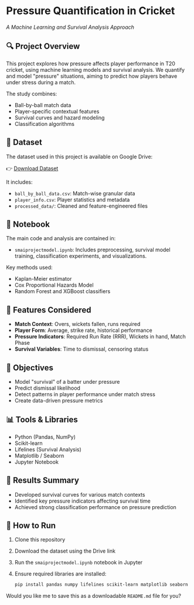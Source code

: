 # Pressure Quantification in Cricket

*A Machine Learning and Survival Analysis Approach*

## 🔍 Project Overview

This project explores how pressure affects player performance in T20 cricket, using machine learning models and survival analysis. We quantify and model "pressure" situations, aiming to predict how players behave under stress during a match.

The study combines:

* Ball-by-ball match data
* Player-specific contextual features
* Survival curves and hazard modeling
* Classification algorithms

## 📁 Dataset

The dataset used in this project is available on Google Drive:

👉 [Download Dataset](https://drive.google.com/drive/folders/110i9cNwY7DG2_rnF0KQ7SaYpjXvGRmRD?usp=drive_link)

It includes:

* `ball_by_ball_data.csv`: Match-wise granular data
* `player_info.csv`: Player statistics and metadata
* `processed_data/`: Cleaned and feature-engineered files

## 📓 Notebook

The main code and analysis are contained in:

* `smaiprojectmodel.ipynb`: Includes preprocessing, survival model training, classification experiments, and visualizations.

Key methods used:

* Kaplan-Meier estimator
* Cox Proportional Hazards Model
* Random Forest and XGBoost classifiers

## 🧠 Features Considered

* **Match Context**: Overs, wickets fallen, runs required
* **Player Form**: Average, strike rate, historical performance
* **Pressure Indicators**: Required Run Rate (RRR), Wickets in hand, Match Phase
* **Survival Variables**: Time to dismissal, censoring status

## 🎯 Objectives

* Model "survival" of a batter under pressure
* Predict dismissal likelihood
* Detect patterns in player performance under match stress
* Create data-driven pressure metrics

## 📊 Tools & Libraries

* Python (Pandas, NumPy)
* Scikit-learn
* Lifelines (Survival Analysis)
* Matplotlib / Seaborn
* Jupyter Notebook

## 📝 Results Summary

* Developed survival curves for various match contexts
* Identified key pressure indicators affecting survival time
* Achieved strong classification performance on pressure prediction

## 🧪 How to Run

1. Clone this repository
2. Download the dataset using the Drive link
3. Run the `smaiprojectmodel.ipynb` notebook in Jupyter
4. Ensure required libraries are installed:

   ```bash
   pip install pandas numpy lifelines scikit-learn matplotlib seaborn
   ```

Would you like me to save this as a downloadable `README.md` file for you?
